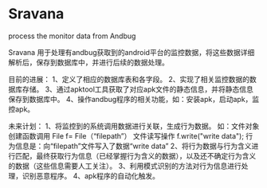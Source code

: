Sravana
=======

process the monitor data from Andbug 

Sravana  用于处理有andbug获取到的android平台的监控数据，将这些数据详细解析后，保存到数据库中，并进行后续的数据处理。

目前的进展：
    1、定义了相应的数据库表和各字段。
    2、实现了相关监控数据的数据库存储。
    3、通过apktool工具获取了对应apk文件的静态信息，并将静态信息保存到数据库中。
    4、操作andbug程序的相关功能，如：安装apk，启动apk，监控apk。
    
    
未来计划：
    1、将监控到的系统调用数据进行关联，生成行为数据。
         如：文件对象创建函数调用 File f= File（“filepath”） 文件读写操作 f.write("write data");
         行为信息是：向“filepath”文件写入了数据“write data”
    2、将行为数据与行为含义进行匹配，最终获取行为信息（已经掌握行为含义的数据），以及还不确定行为含义的数据（这些信息需要人工关注）。
    3、利用模式识别的方法对行为信息进行处理，识别恶意程序。
    4、apk程序的自动化触发。
    
